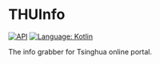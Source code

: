 # THUInfo

[![API](https://img.shields.io/badge/API-23%2B-brightgreen.svg)](https://android-arsenal.com/api?level=23) 
[![Language: Kotlin](https://img.shields.io/github/languages/top/UNIDY2002/THUInfo.svg)](https://github.com/UNIDY2002/THUInfo/search?l=kotlin)

The info grabber for Tsinghua online portal.